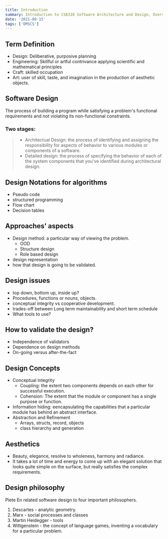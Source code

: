 ```yaml
---
title: Introduction
summary: Introduction to CS6310 Software Architecture and Design, Overview of Software Architecture and Design.
date: '2021-09-15'
tags: ['OMSCS']
---
```


## Term Definition

- Design: Deliberative, purposive planning
- Engineering: Skillful or artful contrivance applying scientific and mathematical principles
- Craft: skilled occupation
- Art: user of skill, taste, and imagination in the production of aesthetic objects.

## Software Design
The process of building a program while satisfying a problem's functional requirements
and not violating its non-functional constraints.

### Two stages:

> - Architectual Design: the process of identifying and assigning the responsibility for aspects of behavior
> to various modules or components of a software.
> - Detailed design: the process of specifying the behavior of each of the system components that
> you've identified during architectural design.


## Design Notations for algorithms
- Pseudo code
- structured programming
- Flow chart
- Decision tables


## Approaches' aspects
- Design method: a particular way of viewing the problem.
  - OOD
  - Structure design
  - Role based design
- design representation
- how that design is going to be validated.


## Design issues

- top down, bottom up, inside up?
- Procedures, functions or nouns, objects.
- conceptual integrity vs cooperative development.
- trades-off between Long term maintainability and short term schedule
- What tools to use?

## How to validate the design?

- Independence of validators
- Dependence on design methods
- On-going versus after-the-fact

## Design Concepts

- Conceptual integrity
  - Coupling: the extent two components depends on each other for successful execution.
  - Cohension: The extent that the module or component has a single purpose or function.
- Information hiding: eencapsulating the capabilities that a particular module has behind an abstract interface.
- Abstraction and Refinement
  - Arrays, structs, record, objects
  - class hierarchy and generation

## Aesthetics

- Beauty, elegance, resolve to wholeness, harmony and radiance.
- It takes a lot of time and energy to come up with an elegant solution that
looks quite simple on the surface, but really satisfies the complex requirements.

## Design philosophy

Piete En related software design to four important philosophers.

1. Descartes - analytic geometry.
2. Marx - social processes and classes
3. Martin Heidegger - tools
4. Wittgenstein - the concept of language games, inventing a vocabulary for a particular problem.